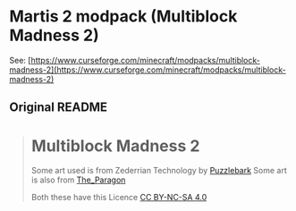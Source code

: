 # Martis 2 modpack (Multiblock Madness 2)

See: [https://www.curseforge.com/minecraft/modpacks/multiblock-madness-2](https://www.curseforge.com/minecraft/modpacks/multiblock-madness-2)

## Original README

> # Multiblock Madness 2
>
> Some art used is from Zederrian Technology by [Puzzlebark](https://www.curseforge.com/minecraft/texture-packs/zederrian-technology-for-gtceu)
> Some art is also from [The_Paragon](https://github.com/malcolmriley/unused-textures)
>
> Both these have this Licence [CC BY-NC-SA 4.0](http://creativecommons.org/licenses/by-nc-sa/4.0/deed.en)
